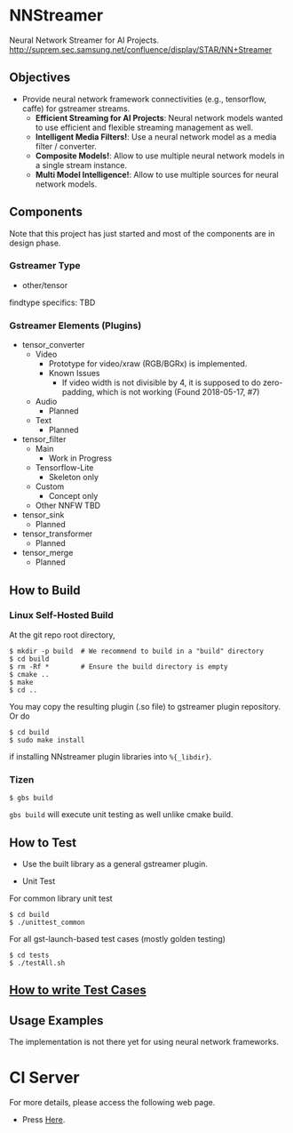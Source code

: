 # NNStreamer

Neural Network Streamer for AI Projects.
http://suprem.sec.samsung.net/confluence/display/STAR/NN+Streamer

## Objectives

- Provide neural network framework connectivities (e.g., tensorflow, caffe) for gstreamer streams.
  - **Efficient Streaming for AI Projects**: Neural network models wanted to use efficient and flexible streaming management as well. 
  - **Intelligent Media Filters!**: Use a neural network model as a media filter / converter.
  - **Composite Models!**: Allow to use multiple neural network models in a single stream instance.
  - **Multi Model Intelligence!**: Allow to use multiple sources for neural network models.

## Components

Note that this project has just started and most of the components are in design phase.

### Gstreamer Type

- other/tensor

findtype specifics: TBD

### Gstreamer Elements (Plugins)

- tensor\_converter
  - Video
    - Prototype for video/xraw (RGB/BGRx) is implemented.
    - Known Issues
      - If video width is not divisible by 4, it is supposed to do zero-padding, which is not working (Found 2018-05-17, #7)
  - Audio
    - Planned
  - Text
    - Planned
- tensor\_filter
  - Main
    - Work in Progress
  - Tensorflow-Lite
    - Skeleton only
  - Custom
    - Concept only
  - Other NNFW TBD
- tensor\_sink
  - Planned
- tensor\_transformer
  - Planned
- tensor\_merge
  - Planned

## How to Build

### Linux Self-Hosted Build

At the git repo root directory,
```
$ mkdir -p build  # We recommend to build in a "build" directory
$ cd build
$ rm -Rf *        # Ensure the build directory is empty
$ cmake ..
$ make
$ cd ..
```

You may copy the resulting plugin (.so file) to gstreamer plugin repository. Or do
```
$ cd build
$ sudo make install
```
if installing NNstreamer plugin libraries into ```%{_libdir}```.


### Tizen


```
$ gbs build
```
```gbs build``` will execute unit testing as well unlike cmake build.

## How to Test

- Use the built library as a general gstreamer plugin.

- Unit Test 

For common library unit test
```
$ cd build
$ ./unittest_common
```

For all gst-launch-based test cases (mostly golden testing)
```
$ cd tests
$ ./testAll.sh
```

## [How to write Test Cases](Documentation/how-to-write-testcase.md)

## Usage Examples

The implementation is not there yet for using neural network frameworks.

# CI Server
For more details, please access the following web page.
* Press [Here](http://aaci.mooo.com/nnstreamer/ci/standalone/).

